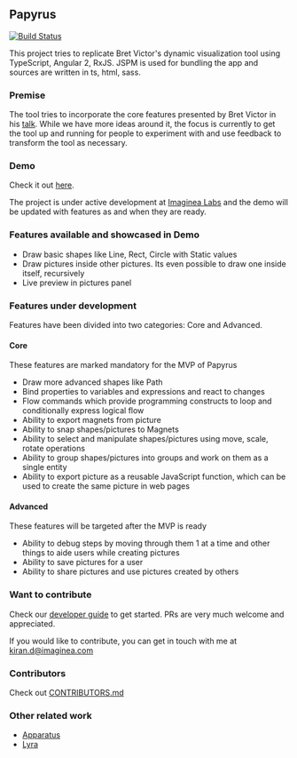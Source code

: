 ## Papyrus
[![Build Status](https://travis-ci.org/hashd/papyrus.svg?branch=master)](https://travis-ci.org/hashd/papyrus)

This project tries to replicate Bret Victor's dynamic visualization tool using TypeScript, Angular 2, RxJS. JSPM is used for bundling the app and sources are written in ts, html, sass.

### Premise
The tool tries to incorporate the core features presented by Bret Victor in his [talk](https://vimeo.com/66085662). While we have more ideas around it, the focus is currently to get the tool up and running for people to experiment with and use feedback to transform the tool as necessary.

### Demo
Check it out [here](https://hashd.github.io/papyrus/editor).

The project is under active development at [Imaginea Labs](http://www.imaginea.com/labs) and the demo will be updated with features as and when they are ready.

### Features available and showcased in Demo
- Draw basic shapes like Line, Rect, Circle with Static values
- Draw pictures inside other pictures. Its even possible to draw one inside itself, recursively
- Live preview in pictures panel

### Features under development
Features have been divided into two categories: Core and Advanced.

#### Core
These features are marked mandatory for the MVP of Papyrus

- Draw more advanced shapes like Path
- Bind properties to variables and expressions and react to changes
- Flow commands which provide programming constructs to loop and conditionally express logical flow
- Ability to export magnets from picture
- Ability to snap shapes/pictures to Magnets
- Ability to select and manipulate shapes/pictures using move, scale, rotate operations
- Ability to group shapes/pictures into groups and work on them as a single entity
- Ability to export picture as a reusable JavaScript function, which can be used to create the same picture in web pages

#### Advanced
These features will be targeted after the MVP is ready

- Ability to debug steps by moving through them 1 at a time and other things to aide users while creating pictures
- Ability to save pictures for a user
- Ability to share pictures and use pictures created by others

### Want to contribute
Check our [developer guide](docs) to get started. PRs are very much welcome and appreciated.

If you would like to contribute, you can get in touch with me at kiran.d@imaginea.com

### Contributors
Check out [CONTRIBUTORS.md](CONTRIBUTORS.md)

### Other related work
- [Apparatus](http://aprt.us)
- [Lyra](http://idl.cs.washington.edu/projects/lyra)
